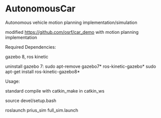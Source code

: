 # AutonomousCar
Autonomous vehicle motion planning implementation/simulation


modified https://github.com/osrf/car_demo with motion planning implementation

Required Dependencies:

gazebo 8, ros kinetic

uninstall gazebo 7:
sudo apt-remove gazebo7* ros-kinetic-gazebo*
sudo apt-get install ros-kinetic-gazebo8*


Usage:

standard compile with catkin_make in catkin_ws

source devel/setup.bash

roslaunch prius_sim full_sim.launch

